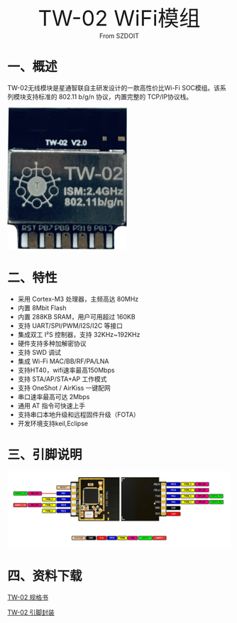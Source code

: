 <center><font size=10> TW-02 WiFi模组</center></font>
<center> From SZDOIT</center>

# 一、概述

TW-02无线模块是星通智联自主研发设计的一款高性价比Wi-Fi SOC模组。该系列模块支持标准的 802.11 b/g/n 协议，内置完整的 TCP/IP协议栈。

![TW-02.png](tw-02.png)

# 二、特性

-   采用 Cortex-M3 处理器，主频高达 80MHz
-   内置 8Mbit Flash
-   内置 288KB SRAM，用户可用超过 160KB
-   支持 UART/SPI/PWM/I2S/I2C 等接口
-   集成双工 I²S 控制器，支持 32KHz\~192KHz
-   硬件支持多种加解密协议
-   支持 SWD 调试
-   集成 Wi-Fi MAC/BB/RF/PA/LNA
-   支持HT40，wifi速率最高150Mbps
-   支持 STA/AP/STA+AP 工作模式
-   支持 OneShot / AirKiss 一键配网
-   串口速率最高可达 2Mbps
-   通用 AT 指令可快速上手
-   支持串口本地升级和远程固件升级（FOTA）
-   开发环境支持keil,Eclipse

# 三、引脚说明

![TW-02_Pin.png](tw_02_pinlist.png)

# 四、资料下载

[TW-02 规格书](https://download.w600.fun/document/TW-02_%E4%BA%A7%E5%93%81%E8%A7%84%E6%A0%BC%E4%B9%A6.pdf)

[TW-02 引脚封装 ](https://download.w600.fun/hardware/TW-02_Module.zip)

